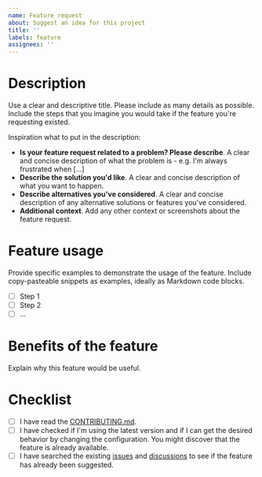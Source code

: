 ```yaml
---
name: Feature request
about: Suggest an idea for this project
title: ''
labels: feature
assignees: ''
---
```


# Description
Use a clear and descriptive title. Please include as many details as possible. Include the steps that you imagine you would take if the feature you're requesting existed.

Inspiration what to put in the description:
- **Is your feature request related to a problem? Please describe**.
  A clear and concise description of what the problem is - e.g. I'm always frustrated when [...]
- **Describe the solution you'd like**.
  A clear and concise description of what you want to happen.
- **Describe alternatives you've considered**.
  A clear and concise description of any alternative solutions or features you've considered.
- **Additional context**.
  Add any other context or screenshots about the feature request.

# Feature usage
Provide specific examples to demonstrate the usage of the feature. Include copy-pasteable snippets as examples, ideally as Markdown code blocks.
- [ ] Step 1
- [ ] Step 2
- [ ] ...

# Benefits of the feature
Explain why this feature would be useful.

# Checklist
- [ ] I have read the [CONTRIBUTING.md](https://github.com/strvcom/strv-backend-go-time/blob/master/CONTRIBUTING.md).
- [ ] I have checked if I'm using the latest version and if I can get the desired behavior by changing the configuration. You might discover that the feature is already available.
- [ ] I have searched the existing [issues](https://github.com/strvcom/strv-backend-go-time/issues) and [discussions](https://github.com/strvcom/strv-backend-go-time/discussions) to see if the feature has already been suggested.
